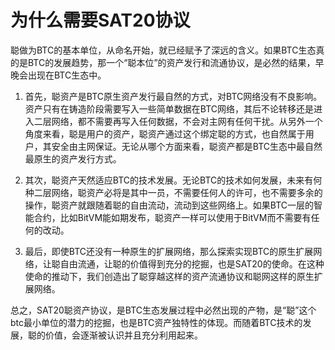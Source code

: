 为什么需要SAT20协议
===

聪做为BTC的基本单位，从命名开始，就已经赋予了深远的含义。如果BTC生态真的是BTC的发展趋势，那一个“聪本位”的资产发行和流通协议，是必然的结果，早晚会出现在BTC生态中。  

1. 首先，聪资产是BTC原生资产发行最自然的方式，对BTC网络没有不良影响。资产只有在铸造阶段需要写入一些简单数据在BTC网络，其后不论转移还是进入二层网络，都不需要再写入任何数据，不会对主网有任何干扰。从另外一个角度来看，聪是用户的资产，聪资产通过这个绑定聪的方式，也自然属于用户，其安全由主网保证。无论从哪个方面来看，聪资产都是BTC生态中最自然最原生的资产发行方式。

2. 其次，聪资产天然适应BTC的技术发展。无论BTC的技术如何发展，未来有何种二层网络，聪资产必将是其中一员，不需要任何人的许可，也不需要多余的操作，聪资产就跟随着聪的自由流动，流动到这些网络上。如果BTC一层的智能合约，比如BitVM能如期发布，聪资产一样可以使用于BitVM而不需要有任何的改动。

3. 最后，即使BTC还没有一种原生的扩展网络，那么探索实现BTC的原生扩展网络，让聪自由流通，让聪的价值得到充分的挖掘，也是SAT20的使命。在这种使命的推动下，我们创造出了聪穿越这样的资产流通协议和聪网这样的原生扩展网络。

总之，SAT20聪资产协议，是BTC生态发展过程中必然出现的产物，是“聪”这个btc最小单位的潜力的挖掘，也是BTC资产独特性的体现。而随着BTC技术的发展，聪的价值，会逐渐被认识并且充分利用起来。


